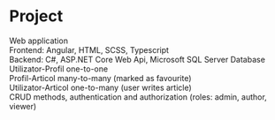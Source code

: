 # Project  
Web application  
Frontend: Angular, HTML, SCSS, Typescript  
Backend: C#, ASP.NET Core Web Api, Microsoft SQL Server Database  
Utilizator-Profil one-to-one  
Profil-Articol many-to-many (marked as favourite)  
Utilizator-Articol one-to-many (user writes article)  
CRUD methods, authentication and authorization (roles: admin, author, viewer)

